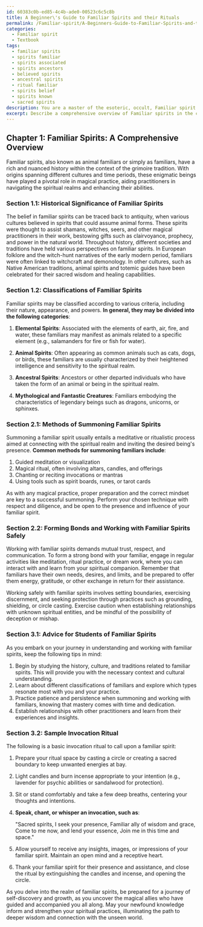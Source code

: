 ```yaml
---
id: 60383c0b-ed85-4c4b-ade0-00523c6c5c8b
title: A Beginner\'s Guide to Familiar Spirits and their Rituals
permalink: /Familiar-spirit/A-Beginners-Guide-to-Familiar-Spirits-and-their-Rituals/
categories:
  - Familiar spirit
  - Textbook
tags:
  - familiar spirits
  - spirits familiar
  - spirits associated
  - spirits ancestors
  - believed spirits
  - ancestral spirits
  - ritual familiar
  - spirits belief
  - spirits known
  - sacred spirits
description: You are a master of the esoteric, occult, Familiar spirit and education, you have written many textbooks on the subject in ways that provide students with rich and deep understanding of the subject. You are being asked to write textbook-like sections on a topic and you do it with full context, explainability, and reliability in accuracy to the true facts of the topic at hand, in a textbook style that a student would easily be able to learn from, in a rich, engaging, and contextual way. Always include relevant context (such as formulas and history), related concepts, and in a way that someone can gain deep insights from.
excerpt: Describe a comprehensive overview of Familiar spirits in the context of a grimoire, including their historical significance, classifications, methods of summoning, forming bonds, and working with them safely and effectively in magical practices. Offer tips and advice for a student seeking to gain rich knowledge and understanding of Familiar spirits, and include a sample invocation ritual as an example.
---
```

## Chapter 1: Familiar Spirits: A Comprehensive Overview

Familiar spirits, also known as animal familiars or simply as familiars, have a rich and nuanced history within the context of the grimoire tradition. With origins spanning different cultures and time periods, these enigmatic beings have played a pivotal role in magical practice, aiding practitioners in navigating the spiritual realms and enhancing their abilities.

### Section 1.1: Historical Significance of Familiar Spirits

The belief in familiar spirits can be traced back to antiquity, when various cultures believed in spirits that could assume animal forms. These spirits were thought to assist shamans, witches, seers, and other magical practitioners in their work, bestowing gifts such as clairvoyance, prophecy, and power in the natural world. Throughout history, different societies and traditions have held various perspectives on familiar spirits. In European folklore and the witch-hunt narratives of the early modern period, familiars were often linked to witchcraft and demonology. In other cultures, such as Native American traditions, animal spirits and totemic guides have been celebrated for their sacred wisdom and healing capabilities.

### Section 1.2: Classifications of Familiar Spirits

Familiar spirits may be classified according to various criteria, including their nature, appearance, and powers. **In general, they may be divided into the following categories**:

1. **Elemental Spirits**: Associated with the elements of earth, air, fire, and water, these familiars may manifest as animals related to a specific element (e.g., salamanders for fire or fish for water).

2. **Animal Spirits**: Often appearing as common animals such as cats, dogs, or birds, these familiars are usually characterized by their heightened intelligence and sensitivity to the spiritual realm.

3. **Ancestral Spirits**: Ancestors or other departed individuals who have taken the form of an animal or being in the spiritual realm.

4. **Mythological and Fantastic Creatures**: Familiars embodying the characteristics of legendary beings such as dragons, unicorns, or sphinxes.

### Section 2.1: Methods of Summoning Familiar Spirits

Summoning a familiar spirit usually entails a meditative or ritualistic process aimed at connecting with the spiritual realm and inviting the desired being's presence. **Common methods for summoning familiars include**:

1. Guided meditation or visualization
2. Magical ritual, often involving altars, candles, and offerings
3. Chanting or reciting invocations or mantras
4. Using tools such as spirit boards, runes, or tarot cards

As with any magical practice, proper preparation and the correct mindset are key to a successful summoning. Perform your chosen technique with respect and diligence, and be open to the presence and influence of your familiar spirit.

### Section 2.2: Forming Bonds and Working with Familiar Spirits Safely

Working with familiar spirits demands mutual trust, respect, and communication. To form a strong bond with your familiar, engage in regular activities like meditation, ritual practice, or dream work, where you can interact with and learn from your spiritual companion. Remember that familiars have their own needs, desires, and limits, and be prepared to offer them energy, gratitude, or other exchange in return for their assistance.

Working safely with familiar spirits involves setting boundaries, exercising discernment, and seeking protection through practices such as grounding, shielding, or circle casting. Exercise caution when establishing relationships with unknown spiritual entities, and be mindful of the possibility of deception or mishap.

### Section 3.1: Advice for Students of Familiar Spirits

As you embark on your journey in understanding and working with familiar spirits, keep the following tips in mind:

1. Begin by studying the history, culture, and traditions related to familiar spirits. This will provide you with the necessary context and cultural understanding.
2. Learn about different classifications of familiars and explore which types resonate most with you and your practice.
3. Practice patience and persistence when summoning and working with familiars, knowing that mastery comes with time and dedication.
4. Establish relationships with other practitioners and learn from their experiences and insights.

### Section 3.2: Sample Invocation Ritual

The following is a basic invocation ritual to call upon a familiar spirit:

1. Prepare your ritual space by casting a circle or creating a sacred boundary to keep unwanted energies at bay.
2. Light candles and burn incense appropriate to your intention (e.g., lavender for psychic abilities or sandalwood for protection).
3. Sit or stand comfortably and take a few deep breaths, centering your thoughts and intentions.
4. **Speak, chant, or whisper an invocation, such as**:

   "Sacred spirits, I seek your presence,
   Familiar ally of wisdom and grace,
   Come to me now, and lend your essence,
   Join me in this time and space."

5. Allow yourself to receive any insights, images, or impressions of your familiar spirit. Maintain an open mind and a receptive heart.
6. Thank your familiar spirit for their presence and assistance, and close the ritual by extinguishing the candles and incense, and opening the circle.

As you delve into the realm of familiar spirits, be prepared for a journey of self-discovery and growth, as you uncover the magical allies who have guided and accompanied you all along. May your newfound knowledge inform and strengthen your spiritual practices, illuminating the path to deeper wisdom and connection with the unseen world.
